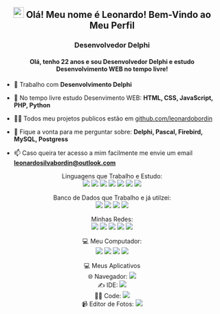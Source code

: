 <h2 align="center"><img src="https://media.giphy.com/media/hvRJCLFzcasrR4ia7z/giphy.gif" width="25px"> Olá! Meu nome é Leonardo! Bem-Vindo ao Meu Perfil</h2>
<h3 align="center">Desenvolvedor Delphi</h3>
<h4 align="center">
  Olá, tenho 22 anos e sou Desenvolvedor Delphi e estudo Desenvolvimento WEB no tempo livre!
</h4>

- 🔭 Trabalho com **Desenvolvimento Delphi**

- 🌱 No tempo livre estudo Desenvimento WEB: **HTML, CSS, JavaScript, PHP, Python**

- 👨‍💻 Todos meu projetos publicos estão em [github.com/leonardobordin](https://github.com/leonardobordin)

- 💬 Fique a vonta para me perguntar sobre: **Delphi, Pascal, Firebird, MySQL, Postgress**

- 📫 Caso queira ter acesso a mim facilmente me envie um email **leonardosilvabordin@outlook.com**

<p align="center">
  Linguagens que Trabalho e Estudo: <br>
  <img src="https://img.shields.io/badge/Delphi-B22222?style=for-the-badge&logo=delphi&logoColor=white">
  <img src="https://img.shields.io/badge/HTML5-E34F26?style=for-the-badge&logo=html5&logoColor=white">
  <img src="https://img.shields.io/badge/css3%20-%231572B6.svg?&style=for-the-badge&logo=css3&logoColor=white">
  <img src="https://img.shields.io/badge/javascript%20-%23323330.svg?&style=for-the-badge&logo=javascript&logoColor=%23F7DF1E">
  <img src="https://img.shields.io/badge/PHP-777BB4?style=for-the-badge&logo=php&logoColor=white">
  <img src="https://img.shields.io/badge/Python-FFD43B?style=for-the-badge&logo=python&logoColor=darkgreen">
  <img src="https://img.shields.io/badge/C%2B%2B-00599C?style=for-the-badge&logo=c%2B%2B&logoColor=white">
</p>

<p align="center">
  Banco de Dados que Trabalho e já utilzei: <br>
  
  
  <img weight="100px" src="https://user-images.githubusercontent.com/83251822/142080138-1e29483f-6ed6-4bb5-9965-941be5d6f195.png">
  <img src="https://img.shields.io/badge/MySQL-005C84?style=for-the-badge&logo=mysql&logoColor=white">
  <img src="https://img.shields.io/badge/PostgreSQL-316192?style=for-the-badge&logo=postgresql&logoColor=white">
  <img src="https://img.shields.io/badge/Microsoft%20SQL%20Server-CC2927?style=for-the-badge&logo=microsoft%20sql%20server&logoColor=white">
</p>


<p align="center">
  Minhas Redes: <br>
  <a href="https://www.facebook.com/leonardobord1n/"><img src="https://img.shields.io/badge/Facebook-1877F2?style=for-the-badge&logo=facebook&logoColor=white"></a>
  <a href="https://www.instagram.com/leonardobord1n/"><img src="https://img.shields.io/badge/Instagram-E4405F?style=for-the-badge&logo=instagram&logoColor=white"></a>
  <a href="https://twitter.com/LeonardoBordinN"><img src="https://img.shields.io/badge/Twitter-1DA1F2?style=for-the-badge&logo=twitter&logoColor=white"></a>
  <a href="https://www.linkedin.com/in/leonardo-bordin-28b090199/"><img src="https://img.shields.io/badge/LinkedIn-0077B5?style=for-the-badge&logo=linkedin&logoColor=white"></a>
  <a href="https://github.com/leonardobordin"><img src="https://img.shields.io/badge/GitHub-100000?style=for-the-badge&logo=github&logoColor=white"></a>
</p>
<p align="center">
 💻 Meu Computador: <br>
  <img src="https://img.shields.io/badge/windows-0078D6?logo=windows&logoColor=white&style=for-the-badge">
  <img src="https://img.shields.io/badge/AMD-Ryzen_3_1300X-ED1C24?style=for-the-badge&logo=amd&logoColor=white">
  <img src="https://img.shields.io/badge/NVIDIA-GTX1050Ti-76B900?style=for-the-badge&logo=nvidia&logoColor=white" />
  <img src="https://img.shields.io/badge/RAM-16GB-%230071C5.svg?&style=for-the-badge&logoColor=white" />

</p>
<p align="center">
 💻 Meus Aplicativos <br>
  🌐 Navegador: <a htef="https://microsoftedge.com"><img src="https://img.shields.io/badge/microsoft edge-0078D6?logo=microsoft-edge&logoColor=white&style=for-the-badge&color=31BAE4"></a>
  <br>
  ✍️ IDE: <a htef="https://www.embarcadero.com/br/products/rad-studio"><img src="https://img.shields.io/badge/Delphi_RAD_Studio-B22222?style=for-the-badge&logo=delphi&logoColor=white"></a>
  <br>
  👨‍💻 Code: <a href="https://code.visualstudio.com"><img src="https://img.shields.io/badge/VS Code-0078D6?logo=visual-studio-code&logoColor=white&style=for-the-badge&color=0086D1"></a>
  <br>
  📹 Editor de Fotos: <a href="http://shotcut.org/"><img src="https://img.shields.io/badge/Adobe-Photoshop-31A8FF?style=for-the-badge&logo=Adobe-Photoshop&labelColor=0a446b&logoWidth=15"></a>
</p>


<br />
<br />
